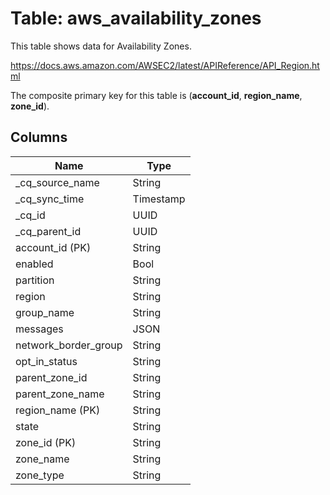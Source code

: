 # Table: aws_availability_zones

This table shows data for Availability Zones.

https://docs.aws.amazon.com/AWSEC2/latest/APIReference/API_Region.html

The composite primary key for this table is (**account_id**, **region_name**, **zone_id**).

## Columns

| Name          | Type          |
| ------------- | ------------- |
|_cq_source_name|String|
|_cq_sync_time|Timestamp|
|_cq_id|UUID|
|_cq_parent_id|UUID|
|account_id (PK)|String|
|enabled|Bool|
|partition|String|
|region|String|
|group_name|String|
|messages|JSON|
|network_border_group|String|
|opt_in_status|String|
|parent_zone_id|String|
|parent_zone_name|String|
|region_name (PK)|String|
|state|String|
|zone_id (PK)|String|
|zone_name|String|
|zone_type|String|